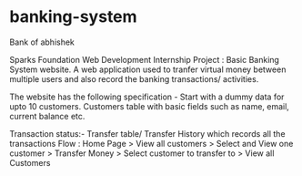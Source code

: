 # banking-system
 Bank of abhishek 
 
 Sparks Foundation Web Development Internship Project : Basic Banking System website. A web application used to tranfer virtual money between multiple users and also record the banking transactions/ activities.

The website has the following specification - Start with a dummy data for upto 10 customers. Customers table with basic fields such as name, email, current balance etc.

Transaction status:- Transfer table/ Transfer History which records all the transactions Flow : Home Page > View all customers > Select and View one customer > Transfer Money > Select customer to transfer to > View all Customers
